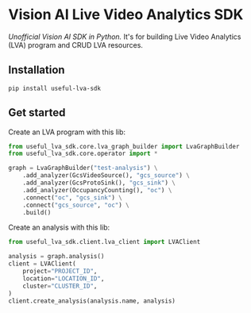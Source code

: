 # Vision AI Live Video Analytics SDK 
*Unofficial Vision AI SDK in Python.* It's for building Live Video Analytics (LVA) program and CRUD LVA resources. 

## Installation

```commandline
pip install useful-lva-sdk
```

## Get started

Create an LVA program with this lib:

```python
from useful_lva_sdk.core.lva_graph_builder import LvaGraphBuilder
from useful_lva_sdk.core.operator import *

graph = LvaGraphBuilder("test-analysis") \
    .add_analyzer(GcsVideoSource(), "gcs_source") \
    .add_analyzer(GcsProtoSink(), "gcs_sink") \
    .add_analyzer(OccupancyCounting(), "oc") \
    .connect("oc", "gcs_sink") \
    .connect("gcs_source", "oc") \
    .build()
```

Create an analysis with this lib:

```python
from useful_lva_sdk.client.lva_client import LVAClient

analysis = graph.analysis()
client = LVAClient(
    project="PROJECT_ID",
    location="LOCATION_ID",
    cluster="CLUSTER_ID",
)
client.create_analysis(analysis.name, analysis)
```
